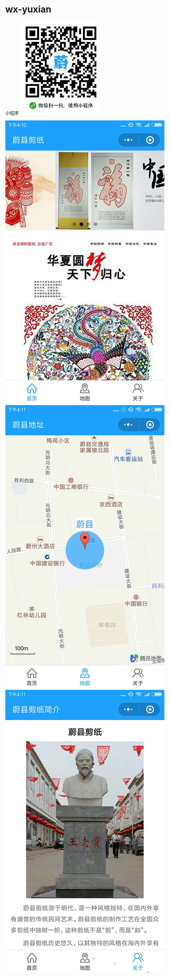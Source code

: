 # wx-yuxian
小程序
![Image text](https://raw.githubusercontent.com/yangnannba/wx-yuxian/master/images/jz.jpg)





![Image text](https://raw.githubusercontent.com/yangnannba/wx-yuxian/master/images/yu1.jpg)
![Image text](https://raw.githubusercontent.com/yangnannba/wx-yuxian/master/images/yu2.jpg)
![Image text](https://raw.githubusercontent.com/yangnannba/wx-yuxian/master/images/yu3.jpg)
